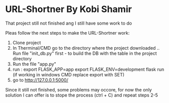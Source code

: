 # URL-Shortner By Kobi Shamir
That project still not finished ang I still have some work to do 

Pleas follow the next steps to make the URL-Shortner work:


1. Clone project
2. In Therminal/CMD go to the directory where the project downloaded
.. Run file "init_db.py" first - to build the DB with the table in the project directory
3. Run the file "app.py"
4. run :
      export FLASK_APP=app
      export FLASK_ENV=development
      flask run
      (if working in windows CMD replace export with SET)
5. go to http://127.0.0.1:5000/

Since it still not finished, some problems may occore, for now the only solution I can offer is to stope the process (ctrl + C) and repeat steps 2-5
